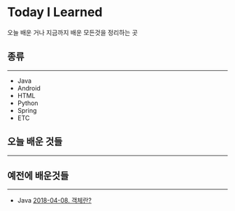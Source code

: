 # Today I Learned

오늘 배운 거나 지금까지 배운 모든것을 정리하는 곳

## 종류

---

- Java
- Android
- HTML
- Python
- Spring
- ETC

## 오늘 배운 것들

---

## 예전에 배운것들

---

- Java [2018-04-08. 객체란?](/java/2018-04-08.md)
